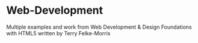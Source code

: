 # Web-Development
Multiple examples and work from Web Development &amp; Design Foundations with HTML5 written by Terry Felke-Morris
